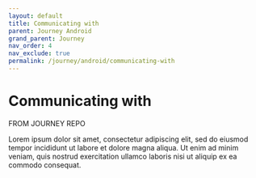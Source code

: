 ```yaml
---
layout: default
title: Communicating with
parent: Journey Android
grand_parent: Journey
nav_order: 4
nav_exclude: true
permalink: /journey/android/communicating-with
---
```


# Communicating with

FROM JOURNEY REPO

Lorem ipsum dolor sit amet, consectetur adipiscing elit, sed do eiusmod tempor incididunt ut labore et dolore magna aliqua. Ut enim ad minim veniam, quis nostrud exercitation ullamco laboris nisi ut aliquip ex ea commodo consequat.